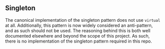 ## Singleton

The canonical implementation of the singleton pattern does not use `virtual` at
all. Additionally, this pattern is now widely considered an anti-pattern, and as
such should not be used. The reasoning behind this is both well documented
elsewhere and beyond the scope of this project. As such, there is no
implementation of the singleton pattern required in this repo.
